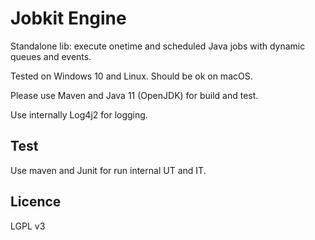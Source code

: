 # Jobkit Engine

Standalone lib: execute onetime and scheduled Java jobs with dynamic queues and events.

Tested on Windows 10 and Linux. Should be ok on macOS.

Please use Maven and Java 11 (OpenJDK) for build and test.

Use internally Log4j2 for logging.

## Test

Use maven and Junit for run internal UT and IT.

## Licence

LGPL v3
 
